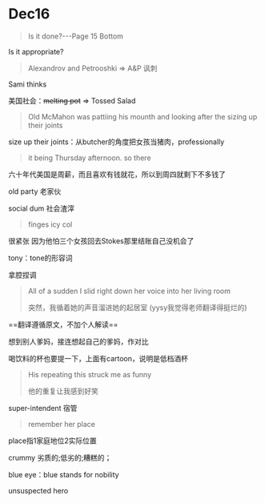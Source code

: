 # Dec16

> Is it done?---Page 15 Bottom

Is it appropriate?



> Alexandrov and Petrooshki $\Longrightarrow$ A&P 讽刺

Sami thinks

美国社会：~~melting pot~~ $\Longrightarrow$ Tossed Salad



> Old McMahon was pattiing his mounth and looking after the  sizing up their joints



size up their joints：从butcher的角度把女孩当猪肉，professionally



> it being Thursday afternoon. so there

六十年代美国是周薪，而且喜欢有钱就花，所以到周四就剩下不多钱了



old party 老家伙

social dum 社会渣滓



> finges icy col

很紧张 因为他怕三个女孩回去Stokes那里结账自己没机会了



tony：tone的形容词

拿腔捏调



> All of a sudden I slid right down her voice into her living room
>
> 突然，我循着她的声音溜进她的起居室 (yysy我觉得老师翻译得挺烂的)

==翻译遵循原文，不加个人解读==

想到别人爹妈，接连想起自己的爹妈，作对比

喝饮料的杯也要提一下，上面有cartoon，说明是低档酒杯

> His repeating this struck me as funny
>
> 他的重复让我感到好笑



super-intendent 宿管



> remember her place

place指1家庭地位2实际位置



crummy  劣质的;低劣的;糟糕的；



blue eye：blue stands for nobility



unsuspected hero

